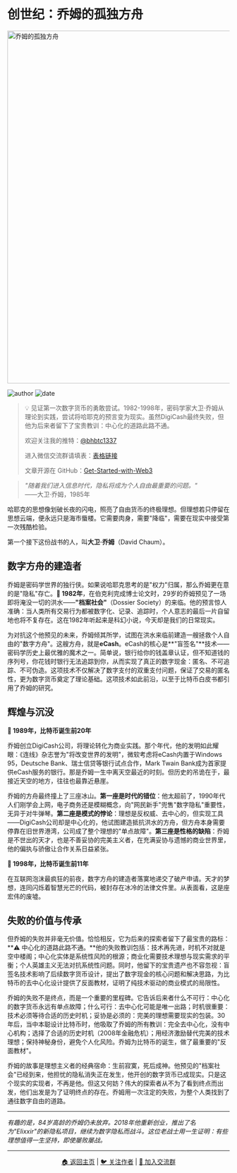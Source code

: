 # 创世纪：乔姆的孤独方舟

<picture>
  <source srcset="img_webp/02.webp" type="image/webp">
  <img src="img/02.png" alt="乔姆的孤独方舟" loading="lazy" width="800">
</picture>

![author](https://img.shields.io/badge/作者-beihaili-blue)
![date](https://img.shields.io/badge/日期-2025--09%20block%20863500-orange)

> 💡 见证第一次数字货币的勇敢尝试。1982-1998年，密码学家大卫·乔姆从理论到实践，尝试将哈耶克的预言变为现实。虽然DigiCash最终失败，但他为后来者留下了宝贵教训：中心化的道路此路不通。
> 
> 欢迎关注我的推特：[@bhbtc1337](https://twitter.com/bhbtc1337)
> 
> 进入微信交流群请填表：[表格链接](https://forms.gle/QMBwL6LwZyQew1tX8)
> 
> 文章开源在 GitHub：[Get-Started-with-Web3](https://github.com/beihaili/Get-Started-with-Web3)

> *"随着我们进入信息时代，隐私将成为个人自由最重要的问题。"*  
> ——大卫·乔姆，1985年

哈耶克的思想像划破长夜的闪电，照亮了自由货币的终极理想。但理想若只停留在思想云端，便永远只是海市蜃楼。它需要肉身，需要"降临"，需要在现实中接受第一次残酷检验。

第一个接下这份战书的人，叫**大卫·乔姆**（David Chaum）。

## 数字方舟的建造者

乔姆是密码学世界的独行侠。如果说哈耶克思考的是"权力"归属，那么乔姆更在意的是"隐私"存亡。**📅 1982年**，在伯克利完成博士论文时，29岁的乔姆预见了一场即将淹没一切的洪水——**"档案社会"**（Dossier Society）的来临。他的预言惊人准确：当人类所有交易行为都被数字化、记录、追踪时，个人意志的最后一片自留地也将不复存在。这在1982年听起来是科幻小说，今天却是我们的日常现实。

为对抗这个他预见的未来，乔姆倾其所学，试图在洪水来临前建造一艘拯救个人自由的"数字方舟"。这艘方舟，就是**eCash**。eCash的核心是**"盲签名"**技术——密码学历史上最优雅的魔术之一。简单说，银行给你的钱盖章认证，但不知道钱的序列号，你花钱时银行无法追踪到你，从而实现了真正的数字现金：匿名、不可追踪、不可伪造。这项技术不仅解决了数字支付的双重支付问题，保证了交易的匿名性，更为数字货币奠定了理论基础。这项技术如此前沿，以至于比特币白皮书都引用了乔姆的研究。

## 辉煌与沉没

**📅 1989年，比特币诞生前20年**

乔姆创立DigiCash公司，将理论转化为商业实践。那个年代，他的发明如此耀眼：《连线》杂志誉为"将改变世界的发明"，微软考虑将eCash内置于Windows 95，Deutsche Bank、瑞士信贷等银行试点合作，Mark Twain Bank成为首家提供eCash服务的银行。那是乔姆一生中离天空最近的时刻。但历史的吊诡在于，最接近天空的地方，往往也最靠近悬崖。

乔姆的方舟最终撞上了三座冰山。**第一座是时代的错位**：他太超前了，1990年代人们刚学会上网，电子商务还是模糊概念，向"网民新手"兜售"数字隐私"重要性，无异于对牛弹琴。**第二座是模式的悖论**：理想是反权威、去中心的，但实现工具——DigiCash公司却是中心化的，他试图建造抵抗洪水的方舟，但方舟本身需要停靠在旧世界港湾，公司成了整个理想的"单点故障"。**第三座是性格的缺陷**：乔姆是不世出的天才，也是不善妥协的完美主义者，在充满妥协与遗憾的商业世界里，他的偏执与骄傲让合作关系日益紧张。

**📅 1998年，比特币诞生前11年**

在互联网泡沫最疯狂的前夜，数字方舟的建造者落寞地递交了破产申请。天才的梦想，连同闪烁着智慧光芒的代码，被封存在冰冷的法律文件里。从表面看，这是座宏伟的废墟。

## 失败的价值与传承

但乔姆的失败并非毫无价值。恰恰相反，它为后来的探索者留下了最宝贵的路标：**⚠️ 中心化的道路此路不通。**他的失败教训包括：技术再先进，时机不对就是空中楼阁；中心化实体是系统性风险的根源；商业化需要技术理想与现实需求的平衡；个人英雄主义无法对抗系统性问题。同时，他留下的宝贵遗产也不容忽视：盲签名技术影响了后续数字货币设计，提出了数字现金的核心问题和解决思路，为比特币的去中心化设计提供了反面教材，证明了纯技术驱动的商业模式的局限性。

乔姆的失败不是终点，而是一个重要的里程碑。它告诉后来者什么不可行：中心化的数字货币永远有单点故障；什么可行：去中心化可能是唯一出路；时机很重要：技术必须等待合适的历史时机；妥协是必须的：完美的理想需要现实的包装。30年后，当中本聪设计比特币时，他吸取了乔姆的所有教训：完全去中心化，没有中心机构；选择了合适的历史时机（2008年金融危机）；用经济激励替代完美的技术理想；保持神秘身份，避免个人化风险。乔姆为比特币的诞生，做了最重要的"反面教材"。

乔姆的故事是理想主义者的经典宿命：生前寂寞，死后成神。他预见的"档案社会"已经到来，他担忧的隐私消失正在发生，他开创的数字货币已成现实。只是这个现实的实现者，不再是他。但这又何妨？伟大的探索者从不为了看到终点而出发，他们出发是为了证明终点的存在。乔姆用一次注定的失败，为整个人类找到了通往数字自由的道路。

---

*有趣的是，84岁高龄的乔姆仍未放弃。2018年他重新创业，推出了名为"Elixxir"的新隐私项目，继续为数字隐私而战斗。这位老战士用一生证明：有些理想值得一生坚持，即使屡败屡战。*

---

<div align="center">
<a href="../">🏠 返回主页</a> | 
<a href="https://twitter.com/bhbtc1337">🐦 关注作者</a> | 
<a href="https://forms.gle/QMBwL6LwZyQew1tX8">📝 加入交流群</a>
</div>